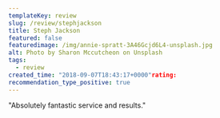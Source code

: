 ```yaml
---
templateKey: review
slug: /review/stephjackson
title: Steph Jackson
featured: false
featuredimage: /img/annie-spratt-3A46Gcjd6L4-unsplash.jpg
alt: Photo by Sharon Mccutcheon on Unsplash
tags:
  - review
created_time: "2018-09-07T18:43:17+0000"rating: 
recommendation_type_positive: true
---
```

"Absolutely fantastic service and results."
